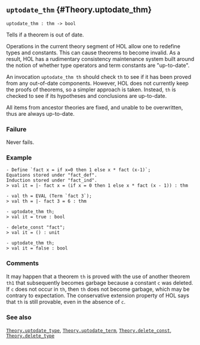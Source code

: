 ## `uptodate_thm` {#Theory.uptodate_thm}


```
uptodate_thm : thm -> bool
```



Tells if a theorem is out of date.


Operations in the current theory segment of HOL allow one to redefine
types and constants. This can cause theorems to become invalid. As a
result, HOL has a rudimentary consistency maintenance system built
around the notion of whether type operators and term constants are
"up-to-date".

An invocation `uptodate_thm th` should check `th` to see if it
has been proved from any out-of-date components. However, HOL does
not currently keep the proofs of theorems, so a simpler approach is
taken. Instead, `th` is checked to see if its hypotheses and
conclusions are up-to-date.

All items from ancestor theories are fixed, and unable to
be overwritten, thus are always up-to-date.

### Failure

Never fails.

### Example

    
    - Define `fact x = if x=0 then 1 else x * fact (x-1)`;
    Equations stored under "fact_def".
    Induction stored under "fact_ind".
    > val it = |- fact x = (if x = 0 then 1 else x * fact (x - 1)) : thm
    
    - val th = EVAL (Term `fact 3`);
    > val th = |- fact 3 = 6 : thm
    
    - uptodate_thm th;
    > val it = true : bool
    
    - delete_const "fact";
    > val it = () : unit
    
    - uptodate_thm th;
    > val it = false : bool
    

### Comments

It may happen that a theorem `th` is proved with the use of another
theorem `th1` that subsequently becomes garbage because a
constant `c` was deleted. If `c` does not occur in `th`, then `th` does
not become garbage, which may be contrary to expectation. The conservative
extension property of HOL says that `th` is still provable, even in
the absence of `c`.

### See also

[`Theory.uptodate_type`](#Theory.uptodate_type), [`Theory.uptodate_term`](#Theory.uptodate_term), [`Theory.delete_const`](#Theory.delete_const), [`Theory.delete_type`](#Theory.delete_type)

